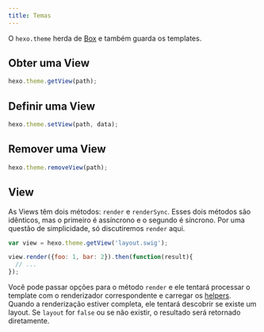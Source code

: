 ```yaml
---
title: Temas
---
```


O `hexo.theme` herda de [Box](box.html) e também guarda os templates.

## Obter uma View

``` js
hexo.theme.getView(path);
```

## Definir uma View

``` js
hexo.theme.setView(path, data);
```

## Remover uma View

``` js
hexo.theme.removeView(path);
```

## View

As Views têm dois métodos: `render` e `renderSync`. Esses dois métodos são idênticos, mas o primeiro é assíncrono e o segundo é síncrono. Por uma questão de simplicidade, só discutiremos `render` aqui.

``` js
var view = hexo.theme.getView('layout.swig');

view.render({foo: 1, bar: 2}).then(function(result){
  // ...
});
```

Você pode passar opções para o método `render` e ele tentará processar o template com o renderizador correspondente e carregar os [helpers](helper.html). Quando a renderização estiver completa, ele tentará descobrir se existe um layout. Se `layout` for `false` ou se não existir, o resultado será retornado diretamente.
